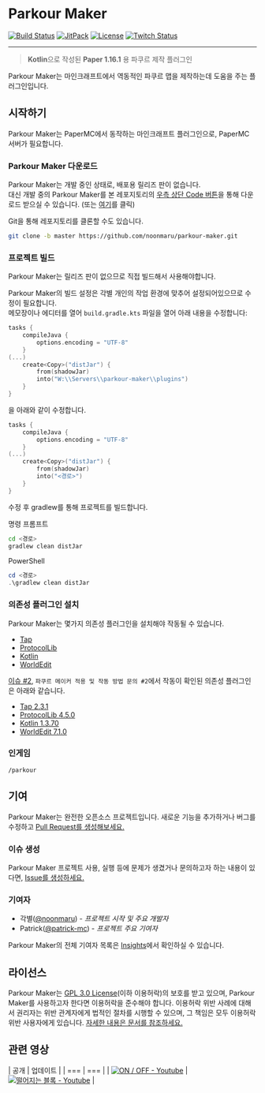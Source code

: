 # Parkour Maker

[![Build Status](https://travis-ci.org/noonmaru/parkour-maker.svg?branch=master)](https://travis-ci.org/noonmaru/parkour-maker)
[![JitPack](https://img.shields.io/jitpack/v/github/noonmaru/parkour-maker)](https://jitpack.io/#noonmaru/parkour-maker)
[![License](https://img.shields.io/github/license/noonmaru/parkour-maker)](https://github.com/noonmaru/parkour-maker/blob/master/LICENSE)
[![Twitch Status](https://img.shields.io/twitch/status/hptgrm)](https://twitch.tv/hptgrm)

---

> **Kotlin**으로 작성된 **Paper 1.16.1** 용 파쿠르 제작 플러그인

Parkour Maker는 마인크래프트에서 역동적인 파쿠르 맵을 제작하는데 도움을 주는 플러그인입니다.  

## 시작하기

Parkour Maker는 PaperMC에서 동작하는 마인크래프트 플러그인으로, PaperMC 서버가 필요합니다.

### Parkour Maker 다운로드

Parkour Maker는 개발 중인 상태로, 배포용 릴리즈 판이 없습니다.  
대신 개발 중의 Parkour Maker를 본 레포지토리의 [우측 상단 Code 버튼](https://github.com/noonmaru/parkour-maker/archive/master.zip)을 통해 다운로드 받으실 수 있습니다. (또는 [여기](https://github.com/noonmaru/parkour-maker/archive/master.zip)를 클릭)  

Git을 통해 레포지토리를 클론할 수도 있습니다.  

```bash
git clone -b master https://github.com/noonmaru/parkour-maker.git
```

### 프로젝트 빌드

Parkour Maker는 릴리즈 판이 없으므로 직접 빌드해서 사용해야합니다.  

Parkour Maker의 빌드 설정은 각별 개인의 작업 환경에 맞추어 설정되어있으므로 수정이 필요합니다.  
메모장이나 에디터를 열어 `build.gradle.kts` 파일을 열어 아래 내용을 수정합니다:
```kts
tasks {
    compileJava {
        options.encoding = "UTF-8"
    }
(...)
    create<Copy>("distJar") {
        from(shadowJar)
        into("W:\\Servers\\parkour-maker\\plugins")
    }
}
```
을 아래와 같이 수정합니다.  

```kts
tasks {
    compileJava {
        options.encoding = "UTF-8"
    }
(...)
    create<Copy>("distJar") {
        from(shadowJar)
        into("<경로>")
    }
}
```

수정 후 gradlew를 통해 프로젝트를 빌드합니다.

명령 프롬프트
```bash
cd <경로>
gradlew clean distJar
```

PowerShell
```PowerShell
cd <경로>
.\gradlew clean distJar
```

### 의존성 플러그인 설치
Parkour Maker는 몇가지 의존성 플러그인을 설치해야 작동될 수 있습니다.

* [Tap](https://github.com/noonmaru/tap)
* [ProtocolLib](https://www.spigotmc.org/resources/protocollib.1997/)
* [Kotlin](https://github.com/noonmaru/kotlin-plugin)
* [WorldEdit](https://dev.bukkit.org/projects/worldedit)

[이슈 #2](https://github.com/noonmaru/parkour-maker/issues/2), `파쿠르 메이커 적용 및 작동 방법 문의 #2`에서 작동이 확인된 의존성 플러그인은 아래와 같습니다.

* [Tap 2.3.1](https://github.com/noonmaru/tap/releases/download/2.3.4/tap-2.3.4-dist.jar)
* [ProtocolLib 4.5.0](https://repo.dmulloy2.net/nexus/repository/releases/com/comphenix/protocol/ProtocolLib/4.5.0/ProtocolLib-4.5.0.jar)
* [Kotlin 1.3.70](https://github.com/noonmaru/kotlin-plugin/releases/download/1.3.70/kotlin-1.3.70-lib.jar)
* [WorldEdit 7.1.0](https://media.forgecdn.net/files/2869/453/worldedit-bukkit-7.1.0.jar)

### 인게임
```
/parkour
```

## 기여
Parkour Maker는 완전한 오픈소스 프로젝트입니다. 새로운 기능을 추가하거나 버그를 수정하고 [Pull Request를 생성해보세요.](https://github.com/noonmaru/parkour-maker/compare)

### 이슈 생성
Parkour Maker 프로젝트 사용, 실행 등에 문제가 생겼거나 문의하고자 하는 내용이 있다면, [Issue를 생성하세요.](https://github.com/noonmaru/parkour-maker/issues/new/choose)

### 기여자

* 각별([@noonmaru](https://github.com/noonmaru)) - _프로젝트 시작 및 주요 개발자_
* Patrick([@patrick-mc](https://github.com/patrick-mc)) - _프로젝트 주요 기여자_

Parkour Maker의 전체 기여자 목록은 [Insights](https://github.com/noonmaru/parkour-maker/graphs/contributors)에서 확인하실 수 있습니다.

## 라이선스
Parkour Maker는 [GPL 3.0 License](./LICENSE)(이하 이용허락)의 보호를 받고 있으며, Parkour Maker를 사용하고자 한다면 이용허락을 준수해야 합니다. 이용허락 위반 사례에 대해서 권리자는 위반 관계자에게 법적인 절차를 시행할 수 있으며, 그 책임은 모두 이용허락 위반 사용자에게 있습니다. [자세한 내용은 문서를 참조하세요.](./LICENSE)

## 관련 영상

| 공개 | 업데이트 |
| === | === |
| [![ON / OFF - Youtube](https://img.youtube.com/vi/Kfg0RvjHzD0/0.jpg)](https://www.youtube.com/watch?v=Kfg0RvjHzD0) | [![떨어지는 블록 - Youtube](https://img.youtube.com/vi/3nq2CraRkH0/0.jpg)](https://www.youtube.com/watch?v=3nq2CraRkH0) |

